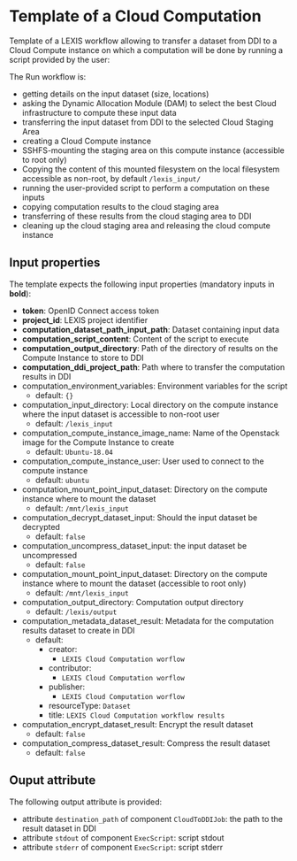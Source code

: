 # Template of a Cloud Computation

Template of a LEXIS workflow allowing to transfer a dataset from DDI to a Cloud
Compute instance on which a computation will be done by running a script provided by the user:

The Run workflow is:
* getting details on the input dataset (size, locations)
* asking the Dynamic Allocation Module (DAM) to select the best Cloud infrastructure to compute these input data
* transferring the input dataset from DDI to the selected Cloud Staging Area
* creating a Cloud Compute instance
* SSHFS-mounting the staging area on this compute instance (accessible to root only)
* Copying the content of this mounted filesystem on the local filesystem accessible as non-root, by default `/lexis_input/`
* running the user-provided script to perform a computation on these inputs
* copying computation results to the cloud staging area
* transferring of these results from the cloud staging area to DDI
* cleaning up the cloud staging area and releasing the cloud compute instance

## Input properties

The template expects the following input properties (mandatory inputs in **bold**):
*  **token**: OpenID Connect access token
* **project_id**: LEXIS project identifier
* **computation_dataset_path_input_path**: Dataset containing input data
* **computation_script_content**: Content of the script to execute
* **computation_output_directory**: Path of the directory of results on the Compute Instance to store to DDI
* **computation_ddi_project_path**: Path where to transfer the computation results in DDI
* computation_environment_variables: Environment variables for the script
    * default: `{}`
* computation_input_directory: Local directory on the compute instance where the input dataset is accessible to non-root user
    * default: `/lexis_input`
* computation_compute_instance_image_name: Name of the Openstack image for the Compute Instance to create
    * default: `Ubuntu-18.04`
* computation_compute_instance_user: User used to connect to the compute instance
    * default: `ubuntu`
* computation_mount_point_input_dataset: Directory on the compute instance where to mount the dataset
    * default: `/mnt/lexis_input`
* computation_decrypt_dataset_input: Should the input dataset be decrypted
  * default: `false`
* computation_uncompress_dataset_input: the input dataset be uncompressed
  * default: `false`
* computation_mount_point_input_dataset: Directory on the compute instance where to mount the dataset (accessible to root only)
  * default: `/mnt/lexis_input`
* computation_output_directory: Computation output directory
  * default: `/lexis/output`
* computation_metadata_dataset_result: Metadata for the computation results dataset to create in DDI
  * default:
    * creator:
      * `LEXIS Cloud Computation worflow`
    * contributor:
      * `LEXIS Cloud Computation worflow`
    * publisher:
      * `LEXIS Cloud Computation worflow`
    * resourceType: `Dataset`
    * title: `LEXIS Cloud Computation workflow results`
* computation_encrypt_dataset_result: Encrypt the result dataset
  * default: `false`
* computation_compress_dataset_result: Compress the result dataset
  * default: `false`

## Ouput attribute

The following output attribute is provided:
* attribute `destination_path` of component `CloudToDDIJob`: the path to the result dataset in DDI
* attribute `stdout` of component `ExecScript`: script stdout
* attribute `stderr` of component `ExecScript`: script stderr

